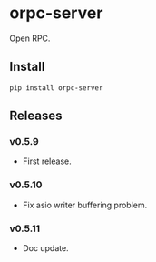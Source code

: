 # orpc-server

Open RPC.

## Install

```
pip install orpc-server
```

## Releases


### v0.5.9

- First release.

### v0.5.10

- Fix asio writer buffering problem.

### v0.5.11

- Doc update.
